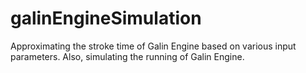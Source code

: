 # galinEngineSimulation
Approximating the stroke time of Galin Engine based on various input parameters. Also, simulating the running of Galin Engine.
